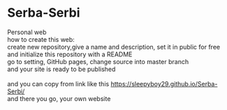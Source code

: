 # Serba-Serbi

Personal web<br>
how to create this web:<br>
create new repository,give a name and description, set it in public for free and initialize this repository with a README<br>
go to setting, GitHub pages, change source into master branch<br>
and your site is ready to be published<br><br>
 and you can copy from link like this https://sleepyboy29.github.io/Serba-Serbi/<br>
 and there you go, your own website
